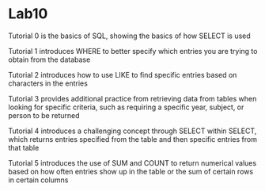 # Lab10

Tutorial 0 is the basics of SQL, showing the basics of how SELECT is used

Tutorial 1 introduces WHERE to better specify which entries you are trying to obtain from the database

Tutorial 2 introduces how to use LIKE to find specific entries based on characters in the entries

Tutorial 3 provides additional practice from retrieving data from tables when looking for specific criteria, such as requiring a specific year, subject, or person to be returned

Tutorial 4 introduces a challenging concept through SELECT within SELECT, which returns entries specified from the table and then specific entries from that table

Tutorial 5 introduces the use of SUM and COUNT to return numerical values based on how often entries show up in the table or the sum of certain rows in certain columns
